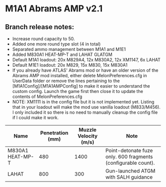 # M1A1 Abrams AMP v2.1

## Branch release notes:
<p>
	<ul> 
		<li>Increase round capacity to 50.</li>
		<li>Added one more round type slot (4 in total)</li>
		<li>Separated ammo management between M1A1 and M1E1</li>
		<li>Added M830A1 HEAT-MP-T and LAHAT GLATGM</li>
		<li>Default M1A1 loadout: 20x M829A4, 12x M830A2, 12x XM1147, 6x LAHAT</li>
		<li>Default M1E1 loadout: 20x M829, 15x M830, 15x M830A1</li>
		<li>If you already have ATLAS' Abrams mod or have an older version of the Abrams AMP mod installed, either delete MelonPreferences.cfg in UserData folder or remove the lines pertaining to the [M1A1Config]/[M1A1AMPConfig] to make it easier to understand the custom config. Launch the game first then close it to update the contents of MelonPreferences.cfg</li>
		<li>NOTE: XM1111 is in the config file but it is not implemented yet. Listing that in your loadout will make the mod use vanilla loadout (M833/M456). I only included it so there is no need to manually cleanup the config file if I could make it work.</li>
	</ul>
</p>


| Name  | Penetration (mm) | Muzzle Velocity (m/s) | Note |
| ------------- | ------------- | ------------- | ------------- |
| M830A1 HEAT-MP-T | 480 | 1400 | Point-detonate fuze only. 600 fragments (configurable count). |
| LAHAT | 800 | 300 | Gun-launched ATGM with SALH guidance |

